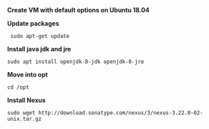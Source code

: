 **Create VM with default options on Ubuntu 18.04**

**Update packages**

     sudo apt-get update

**Install java jdk and jre**

    sudo apt install openjdk-8-jdk openjdk-8-jre
    

**Move into opt**

    cd /opt

**Install Nexus**

    sudo wget http://download.sonatype.com/nexus/3/nexus-3.22.0-02-unix.tar.gz

